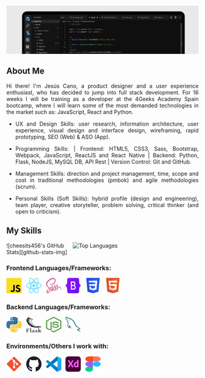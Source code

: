 <img src="./img/background-cut-image.jpg" alt="Header Image">

## About Me

<p align="justify">Hi there! I'm Jesús Cano, a product designer and a user experience enthusiast, who has decided to jump into full stack development. For 16 weeks I will be training as a developer at the 4Geeks Academy Spain bootcamp, where I will learn some of the most demanded technologies in the market such as: JavaScript, React and Python.
</p>

- <p align="justify">UX and Design Skills: user research, information architecture, user experience, visual design and interface design, wireframing, rapid prototyping, SEO (Web) & ASO (App).
</p>

- <p align="justify">Programming Skills: | Frontend: HTML5, CSS3, Sass, Bootstrap, Webpack, JavaScript, ReactJS and React Native | Backend: Python, Flask, NodeJS, MySQL DB, API Rest | Version Control: Git and GitHub.</p>

- <p align="justify">Management Skills: direction and project management, time, scope and cost in traditional methodologies (pmbok) and agile methodologies (scrum).</p>

- <p align="justify">Personal Skills (Soft Skills): hybrid profile (design and engineering), team player, creative storyteller, problem solving, critical thinker (and open to criticism).</p>

## My Skills

<!-- <img src="https://github-readme-stats.vercel.app/api?username=jesus-cano-ortega" alt="GitHub Stats"> <img align="top" src="https://github-readme-stats.vercel.app/api/top-langs/?username=jesus-cano-ortega&layout=compact" alt="Top Languages"> -->

<img src="https://github-readme-stats.vercel.app/api/top-langs?username=jesus-cano-ortega&layout=compact&card_width=275&hide=c,meson,makefile,shell,dockerfile,m4" alt="Top Languages" align="right" width="330">

![cheesits456's GitHub Stats][github-stats-img]

### Frontend Languages/Frameworks:

<p align="justify">
    <img src="./icons/javascript-logo-svg.svg" alt="JavaScript" width="40" height="40"/>&nbsp;&nbsp;
    <img src="./icons/react-logo-svg.svg" alt="React" width="40" height="40"/>&nbsp;&nbsp;
    <img src="./icons/sass-logo-svg.svg" alt="Sass" width="40" height="40"/>&nbsp;&nbsp;
    <img src="./icons/bootstrap-logo-svg.svg" alt="Bootstrap" width="40" height="40"/>&nbsp;&nbsp;
    <img src="./icons/css3-logo-svg.svg" alt="CSS3" width="40" height="40"/>&nbsp;&nbsp;
    <img src="./icons/html-logo-svg.svg" alt="HTML5" width="40" height="40"/>
</p>

### Backend Languages/Frameworks:

<p align="justify">
    <img src="./icons/python-logo-svg.svg" alt="Python" width="40" height="40"/>&nbsp;&nbsp;
    <img src="./icons/flask-logo-svg.svg" alt="Flask" width="40" height="40"/>&nbsp;&nbsp;
    <img src="./icons/nodejs-logo-svg.svg" alt="NodeJs" width="40" height="40"/>&nbsp;&nbsp;
    <img src="./icons/mysql-logo-svg.svg" alt="MySQL" width="40" height="40"/>

</p>

### Environments/Others I work with:

<p align="justify">
    <img src="./icons/git-logo-svg.svg" alt="Git" width="40" height="40"/>&nbsp;&nbsp;
    <img src="./icons/github-logo-svg.svg" alt="GitHub" width="40" height="40"/>&nbsp;&nbsp;
    <img src="./icons/vscode-logo-svg.svg" alt="Visual Studio Code" width="40" height="40"/>&nbsp;&nbsp;
    <img src="./icons/adobexd-logo-svg.svg" alt="AdobeXd" width="40" height="40"/>&nbsp;&nbsp;
    <img src="./icons/figma-logo-svg.svg" alt="Figma" width="40" height="40"/>
</p>
